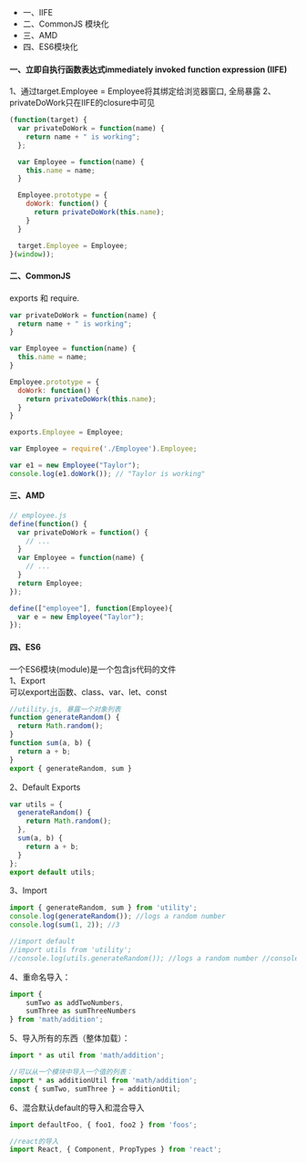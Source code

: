 * 一、IIFE
* 二、CommonJS 模块化
* 三、AMD
* 四、ES6模块化

#### 一、立即自执行函数表达式immediately invoked function expression (IIFE)
1、通过target.Employee = Employee将其绑定给浏览器窗口, 全局暴露
2、privateDoWork只在IIFE的closure中可见
```javascript
(function(target) {
  var privateDoWork = function(name) {
    return name + " is working";
  };

  var Employee = function(name) {
    this.name = name;
  }

  Employee.prototype = {
    doWork: function() {
      return privateDoWork(this.name);
    }
  }

  target.Employee = Employee;
}(window));
```
#### 二、CommonJS
exports 和 require.
```javascript
var privateDoWork = function(name) {
  return name + " is working";
}

var Employee = function(name) {
  this.name = name;
}

Employee.prototype = {
  doWork: function() {
    return privateDoWork(this.name);
  }
}

exports.Employee = Employee;
```
```javascript
var Employee = require('./Employee').Employee;

var e1 = new Employee("Taylor");
console.log(e1.doWork()); // "Taylor is working"
```
#### 三、AMD
```javascript
// employee.js
define(function() {
  var privateDoWork = function() {
    // ...
  }
  var Employee = function(name) {
    // ...
  }
  return Employee;
});
```
```javascript
define(["employee"], function(Employee){
  var e = new Employee("Taylor");
});
```
#### 四、ES6
一个ES6模块(module)是一个包含js代码的文件 <br />
1、Export <br />
可以export出函数、class、var、let、const
```javascript
//utility.js, 暴露一个对象列表
function generateRandom() {
  return Math.random();
}
function sum(a, b) {
  return a + b;
}
export { generateRandom, sum }
```
2、Default Exports
```javascript
var utils = {
  generateRandom() {
    return Math.random();
  },
  sum(a, b) {
    return a + b;
  }
};
export default utils;
```
3、Import
```javascript
import { generateRandom, sum } from 'utility';
console.log(generateRandom()); //logs a random number
console.log(sum(1, 2)); //3

//import default
//import utils from 'utility';
//console.log(utils.generateRandom()); //logs a random number //console.log(utils.sum(1, 2)); //3
```
4、重命名导入：
```javascript
import {
    sumTwo as addTwoNumbers,
    sumThree as sumThreeNumbers
} from 'math/addition';
```
5、导入所有的东西（整体加载）：
```javascript
import * as util from 'math/addition';

//可以从一个模块中导入一个值的列表：
import * as additionUtil from 'math/addition';
const { sumTwo, sumThree } = additionUtil;
```
6、混合默认default的导入和混合导入
```javascript
import defaultFoo, { foo1, foo2 } from 'foos';

//react的导入
import React, { Component, PropTypes } from 'react';
```
